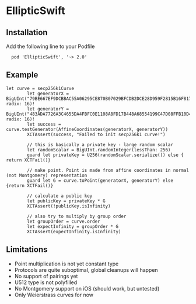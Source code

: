 # EllipticSwift

## Installation

Add the following line to your Podfile

```
  pod 'EllipticSwift', '~> 2.0'
```

## Example

```
let curve = secp256k1Curve
        let generatorX = BigUInt("79BE667EF9DCBBAC55A06295CE870B07029BFCDB2DCE28D959F2815B16F81798", radix: 16)!
        let generatorY = BigUInt("483ADA7726A3C4655DA4FBFC0E1108A8FD17B448A68554199C47D08FFB10D4B8", radix: 16)!
        let success = curve.testGenerator(AffineCoordinates(generatorX, generatorY))
        XCTAssert(success, "Failed to init secp256k1 curve!")
        
        // this is basically a private key - large random scalar
        let randomScalar = BigUInt.randomInteger(lessThan: 256)
        guard let privateKey = U256(randomScalar.serialize()) else { return XCTFail()}
        
        // make point. Point is made from affine coordinates in normal (not Montgomery) representation
        guard let G = curve.toPoint(generatorX, generatorY) else {return XCTFail()}
        
        // calculate a public key
        let publicKey = privateKey * G
        XCTAssert(!publicKey.isInfinity)
        
        // also try to multiply by group order
        let groupOrder = curve.order
        let expectInfinity = groupOrder * G
        XCTAssert(expectInfinity.isInfinity)
```

## Limitations

- Point multiplication is not yet constant type
- Protocols are quite suboptimal, global cleanups will happen
- No support of pairings yet
- U512 type is not polyfilled
- No Montgomery support on iOS (should work, but untested)
- Only Weierstrass curves for now